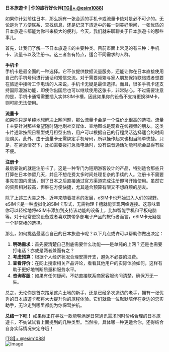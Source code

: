 **日本旅遊卡 | 你的旅行好伙伴[[TG💪+ @esim1088](https://t.me/s/esim1088)]**

如果你计划前往日本，那么拥有一张合适的手机卡或流量卡绝对是必不可少的。无论是为了方便联系、查找信息，还是记录下旅途中的每一刻美好瞬间，一张优质的日本旅遊卡都能为你带来极大的便利。今天，我们就来聊聊关于日本旅遊卡的那些事儿。

首先，让我们了解一下日本旅遊卡的主要种类。目前市面上常见的有三种：手机卡、流量卡以及注册卡。这三者各有特点，适合不同需求的人群。

**手机卡**  
手机卡是最全面的一种选择。它不仅提供数据流量服务，还能让你在日本直接使用自己的手机号码进行通话和短信交流。对于需要频繁与家人朋友保持联络或者想要在旅途中接听工作电话的人来说，手机卡无疑是最佳选择。而且，很多手机卡还支持国际漫游功能，即使你出国后也可以继续使用这张卡，非常贴心。不过需要注意的是，手机卡通常需要插入实体SIM卡槽，因此如果你的设备不支持更换SIM卡，则可能无法使用。

**流量卡**  
如果你只是单纯地想解决上网问题，那么流量卡会是一个性价比很高的选项。流量卡主要针对那些希望随时随地刷社交媒体、查地图或是观看在线视频的朋友。这类卡片通常按照日租型或月租型出售，用户可以根据自己的行程灵活选择适合的时间段购买。此外，由于流量卡无需绑定手机号码，所以操作起来也相当简单快捷。只是，在紧急情况下，比如需要拨打急救电话时，没有语音通话功能可能会显得有些不便。

**注册卡**  
最后要说的就是注册卡了。这是一种专门为短期游客设计的产品，特别适合那些只打算在日本停留几天，并且不想花费太多时间处理复杂的手续的人。注册卡不需要事先在国内激活，到了日本之后直接通过官方渠道完成注册即可开始使用。虽然它的资费相对较高，但胜在方便快捷，尤其适合预算有限又不想麻烦的朋友。

除了上述三大类之外，近年来随着技术的发展，eSIM卡也开始进入人们的视野。eSIM卡是一种虚拟化的SIM卡形式，无需物理卡槽就能实现网络连接。这意味着你可以轻松地将eSIM卡添加到支持该功能的设备上，比如智能手机和平板电脑等。对于经常更换设备或者喜欢携带多部电子产品的旅行者而言，eSIM卡无疑是一个非常棒的选择。

那么，如何挑选最适合自己的日本旅遊卡呢？以下几点或许可以帮助你做出决定：

1. **明确需求**：首先要清楚自己到底需要什么功能——是单纯的上网？还是也需要打电话？亦或是两者兼而有之？
2. **考虑预算**：根据个人经济状况合理安排开支，避免不必要的浪费。
3. **查看评价**：在网上搜索相关产品评论，看看其他用户的实际体验如何，这样有助于更好地判断质量和服务水平。
4. **咨询客服**：如果有任何疑问，不妨直接联系商家客服询问清楚，确保万无一失。

总之，无论你是首次踏足这片土地的新手，还是已经多次造访的老手，拥有一张优秀的日本旅遊卡都将大大提升你的旅程体验。它们就像一位默默陪伴在身边的忠实助手，无论走到哪里都能为你保驾护航。

**总结一下吧！** 如果你正在寻找一款能够满足日常通讯需求同时价格合理的日本旅遊卡，不妨试试看上面提到的几种类型。当然啦，具体哪一种更适合你，还得结合自身实际情况来定夺哦！

[[TG💪+ @esim1088](https://t.me/s/esim1088)]  
![Image](https://i.postimg.cc/4NQfJmqS/Snipaste-2025-05-13-00-14-12.png)